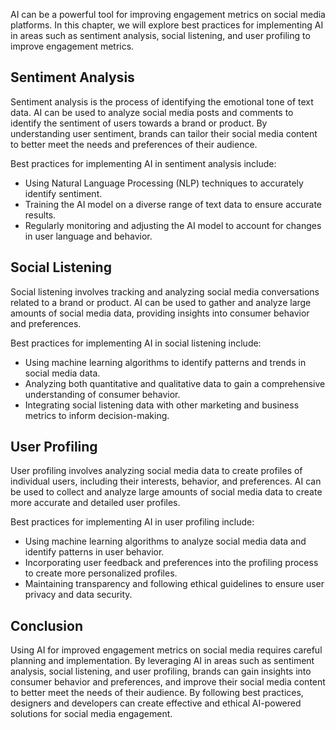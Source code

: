

AI can be a powerful tool for improving engagement metrics on social media platforms. In this chapter, we will explore best practices for implementing AI in areas such as sentiment analysis, social listening, and user profiling to improve engagement metrics.

Sentiment Analysis
------------------

Sentiment analysis is the process of identifying the emotional tone of text data. AI can be used to analyze social media posts and comments to identify the sentiment of users towards a brand or product. By understanding user sentiment, brands can tailor their social media content to better meet the needs and preferences of their audience.

Best practices for implementing AI in sentiment analysis include:

* Using Natural Language Processing (NLP) techniques to accurately identify sentiment.
* Training the AI model on a diverse range of text data to ensure accurate results.
* Regularly monitoring and adjusting the AI model to account for changes in user language and behavior.

Social Listening
----------------

Social listening involves tracking and analyzing social media conversations related to a brand or product. AI can be used to gather and analyze large amounts of social media data, providing insights into consumer behavior and preferences.

Best practices for implementing AI in social listening include:

* Using machine learning algorithms to identify patterns and trends in social media data.
* Analyzing both quantitative and qualitative data to gain a comprehensive understanding of consumer behavior.
* Integrating social listening data with other marketing and business metrics to inform decision-making.

User Profiling
--------------

User profiling involves analyzing social media data to create profiles of individual users, including their interests, behavior, and preferences. AI can be used to collect and analyze large amounts of social media data to create more accurate and detailed user profiles.

Best practices for implementing AI in user profiling include:

* Using machine learning algorithms to analyze social media data and identify patterns in user behavior.
* Incorporating user feedback and preferences into the profiling process to create more personalized profiles.
* Maintaining transparency and following ethical guidelines to ensure user privacy and data security.

Conclusion
----------

Using AI for improved engagement metrics on social media requires careful planning and implementation. By leveraging AI in areas such as sentiment analysis, social listening, and user profiling, brands can gain insights into consumer behavior and preferences, and improve their social media content to better meet the needs of their audience. By following best practices, designers and developers can create effective and ethical AI-powered solutions for social media engagement.
